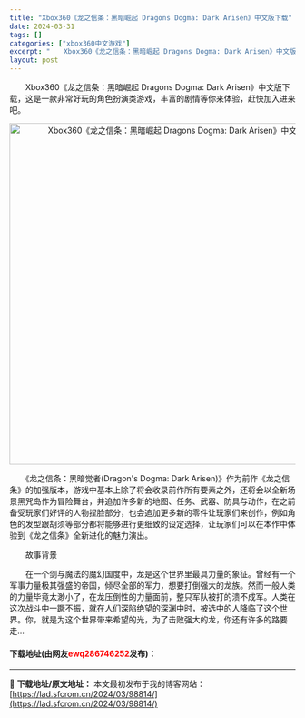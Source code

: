 ```yaml
---
title: "Xbox360《龙之信条：黑暗崛起 Dragons Dogma: Dark Arisen》中文版下载"
date: 2024-03-31
tags: []
categories: ["xbox360中文游戏"]
excerpt: "　　Xbox360《龙之信条：黑暗崛起 Dragons Dogma: Dark Arisen》中文版下载，这是一款非常好玩的角色扮演类游戏，丰富的剧情等你来体验，赶快加入进来吧。 　　《龙之信条：黑暗觉者(Dragon&#039;s Dogma: Dark Arisen)》作为前作《龙之信条》的加强版&hellip;"
layout: post
---
```


 <p>　　Xbox360《龙之信条：黑暗崛起 Dragons Dogma: Dark Arisen》中文版下载，这是一款非常好玩的角色扮演类游戏，丰富的剧情等你来体验，赶快加入进来吧。</p> <p align="center"><img align="" border="0" src="https://lad.sfcrom.cn/wp-content/uploads/2024/03/20240330_66083e8e1b850.webp" width="600" alt="Xbox360《龙之信条：黑暗崛起 Dragons Dogma: Dark Arisen》中文版下载" /></p> <p>　　《龙之信条：黑暗觉者(Dragon&#39;s Dogma: Dark Arisen)》作为前作《龙之信条》的加强版本，游戏中基本上除了将会收录前作所有要素之外，还将会以全新场景黑咒岛作为冒险舞台，并追加许多新的地图、任务、武器、防具与动作，在之前备受玩家们好评的人物捏脸部分，也会追加更多新的零件让玩家们来创作，例如角色的发型跟胡须等部分都将能够进行更细致的设定选择，让玩家们可以在本作中体验到《龙之信条》全新进化的魅力演出。</p> <p>　　故事背景</p> <p>　　在一个剑与魔法的魔幻国度中，龙是这个世界里最具力量的象征。曾经有一个军事力量极其强盛的帝国，倾尽全部的军力，想要打倒强大的龙族。然而一般人类的力量毕竟太渺小了，在龙压倒性的力量面前，整只军队被打的溃不成军。人类在这次战斗中一蹶不振，就在人们深陷绝望的深渊中时，被选中的人降临了这个世界。你，就是为这个世界带来希望的光，为了击败强大的龙，你还有许多的路要走...</p> <p><h4>下载地址(由网友<font color="red">ewq286746252</font>发布)：</h4></p> 

---
📖 **下载地址/原文地址：** 本文最初发布于我的博客网站：[https://lad.sfcrom.cn/2024/03/98814/](https://lad.sfcrom.cn/2024/03/98814/)
